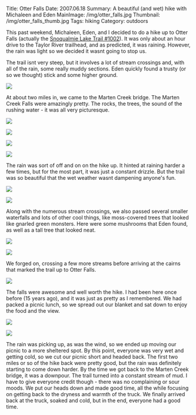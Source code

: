Title: Otter Falls
Date: 2007.06.18
Summary: A beautiful (and wet) hike with Michaleen and Eden
MainImage: /img/otter_falls.jpg
Thumbnail: /img/otter_falls_thumb.jpg
Tags: hiking
Category: outdoors

This past weekend, Michaleen, Eden, and I decided to do a hike up to Otter Falls (actually the [Snoqualmie Lake Trail #1002][Trail]). It was only about an hour drive to the Taylor River trailhead, and as predicted, it was raining. However, the rain was light so we decided it wasnt going to stop us.

The trail isnt very steep, but it involves a lot of stream crossings and, with all of the rain, some really muddy sections. Eden quickly found a trusty (or so we thought) stick and some higher ground.

<p><img src="/img/outdoors/otterfalls/eden_and_stick.jpg" class="smallimg" /></p>

At about two miles in, we came to the Marten Creek bridge. The Marten Creek Falls were amazingly pretty. The rocks, the trees, the sound of the rushing water - it was all very picturesque.

<p><img src="/img/outdoors/otterfalls/marten_creek.jpg" class="smallimg" /></p>

<p><img src="/img/outdoors/otterfalls/marten_creek_downstream.jpg" class="smallimg" /></p>

<p><img src="/img/outdoors/otterfalls/eden_marten_creek.jpg" class="smallimg" /></p>

<p><img src="/img/outdoors/otterfalls/michaleen_and_eden_marten_creek.jpg" class="smallimg" /></p>

The rain was sort of off and on on the hike up. It hinted at raining harder a few times, but for the most part, it was just a constant drizzle. But the trail was so beautiful that the wet weather wasnt dampening anyone's fun.

<p><img src="/img/outdoors/otterfalls/michaleen_and_eden.jpg" class="smallimg" /></p>

<p><img src="/img/outdoors/otterfalls/michaleen_and_eden_closeup.jpg" class="smallimg" /></p>

Along with the numerous stream crossings, we also passed several smaller waterfalls and lots of other cool things, like moss-covered trees that looked like gnarled green monsters. Here were some mushrooms that Eden found, as well as a tall tree that looked neat.

<p><img src="/img/outdoors/otterfalls/mushrooms2.jpg" class="smallimg" /></p>

<p><img src="/img/outdoors/otterfalls/tall_tree.jpg" class="smallimg" /></p>

We forged on, crossing a few more streams before arriving at the cairns that marked the trail up to Otter Falls.

<p><img src="/img/outdoors/otterfalls/michaleen_crossing.jpg" class="smallimg" /></p>

The falls were awesome and well worth the hike. I had been here once before (15 years ago), and it was just as pretty as I remembered. We had packed a picnic lunch, so we spread out our blanket and sat down to enjoy the food and the view.

<p><img src="/img/outdoors/otterfalls/falls2.jpg" class="smallimg" /></p>

<p><img src="/img/outdoors/otterfalls/picnic.jpg" class="smallimg" /></p>

The rain was picking up, as was the wind, so we ended up moving our picnic to a more sheltered spot. By this point, everyone was very wet and getting cold, so we cut our picnic short and headed back. The first two miles or so of the hike back were pretty good, but the rain was definitely starting to come down harder. By the time we got back to the Marten Creek bridge, it was a downpour. The trail turned into a constant stream of mud. I have to give everyone credit though - there was no complaining or sour moods. We put our heads down and made good time, all the while focusing on getting back to the dryness and warmth of the truck. We finally arrived back at the truck, soaked and cold, but in the end, everyone had a good time.

[Trail]: http://www.fs.fed.us/r6/mbs/recreation/activities/trails/snrd/snrd_1002.htm
